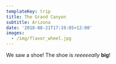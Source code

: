 ```yaml
---
templateKey: trip
title: The Grand Canyon
subtitle: Arizona
date: '2018-08-21T17:19:05+12:00'
images:
  - /img/flavor_wheel.jpg
---
```


We saw a shoe! The shoe is _reeeeeally_ **big**!
